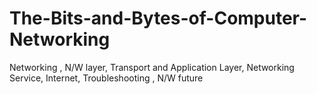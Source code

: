 # The-Bits-and-Bytes-of-Computer-Networking
Networking ,  N/W layer, Transport and Application Layer, Networking Service, Internet, Troubleshooting , N/W future

